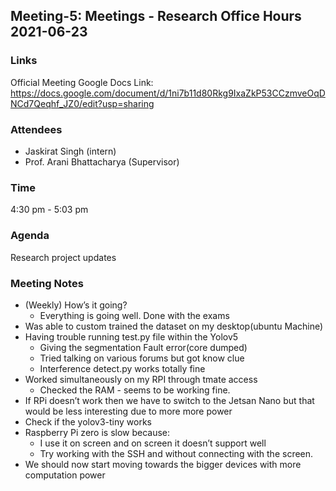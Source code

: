 ## Meeting-5: Meetings - Research Office Hours 2021-06-23

### Links
Official Meeting Google Docs Link: https://docs.google.com/document/d/1ni7b11d80Rkg9IxaZkP53CCzmveOqDNCd7Qeqhf_JZ0/edit?usp=sharing

### Attendees
* Jaskirat Singh (intern)
* Prof. Arani Bhattacharya (Supervisor)

### Time
4:30 pm - 5:03 pm

### Agenda
Research project updates

### Meeting Notes
* (Weekly) How’s it going?
  * Everything is going well. Done with the exams
* Was able to custom trained the dataset on my desktop(ubuntu Machine) 
* Having trouble running test.py file within the Yolov5
  * Giving the segmentation Fault error(core dumped)
  * Tried talking on various forums but got know clue
  * Interference detect.py works totally fine
* Worked simultaneously on my RPI through tmate access
  * Checked the RAM - seems to be working fine.
* If RPi doesn’t work then we have to switch to the Jetsan Nano but that would be less interesting due to more more power
* Check if the yolov3-tiny works 
* Raspberry Pi zero is slow because:
  * I use it on screen and on screen it doesn’t support well
  * Try working with the SSH and without connecting with the screen.
* We should now start moving towards the bigger devices with more computation power

